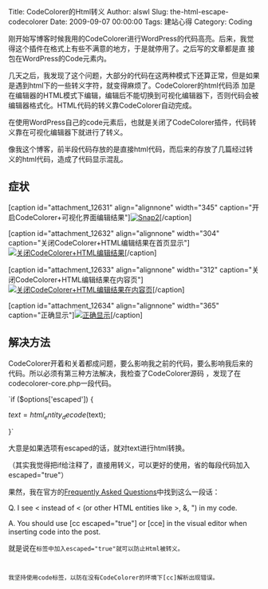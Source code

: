 Title: CodeColorer的Html转义
Author: alswl
Slug: the-html-escape-codecolorer
Date: 2009-09-07 00:00:00
Tags: 建站心得
Category: Coding

刚开始写博客时候我用的CodeColorer进行WordPress的代码高亮。后来，我觉得这个插件在格式上有些不满意的地方，于是就停用了。之后写的文章都是直
接包在WordPress的Code元素内。

几天之后，我发现了这个问题，大部分的代码在这两种模式下还算正常，但是如果是遇到html下的一些转义字符，就变得麻烦了。CodeColorer的html代码添
加是在编辑器的HTML模式下编辑，编辑后不能切换到可视化编辑器下，否则代码会被编辑器格式化。HTML代码的转义靠CodeColorer自动完成。

在使用WordPress自己的code元素后，也就是关闭了CodeColorer插件，代码转义靠在可视化编辑器下就进行了转义。

像我这个博客，前半段代码存放的是直接html代码，而后来的存放了几篇经过转义的html代码，造成了代码显示混乱。

## 症状

[caption id="attachment_12631" align="alignnone" width="345" caption="开启CodeColorer+可视化界面编辑结果"][![Snap2](https://ohsolnxaa.qnssl.com/2009/09/Snap2.jpg)](https://ohsolnxaa.qnssl.com/2009/09/Snap2.jpg)[/caption]

[caption id="attachment_12632" align="alignnone" width="304" caption="关闭CodeColorer+HTML编辑结果在首页显示"][![关闭CodeColorer+HTML编辑结果](https://ohsolnxaa.qnssl.com/2009/09/Snap3.jpg)](https://ohsolnxaa.qnssl.com/2009/09/Snap3.jpg)[/caption]

[caption id="attachment_12633" align="alignnone" width="312" caption="关闭CodeColorer+HTML编辑结果在内容页"][![关闭CodeColorer+HTML编辑结果在内容页](https://ohsolnxaa.qnssl.com/2009/09/Snap4.jpg)](https://ohsolnxaa.qnssl.com/2009/09/Snap4.jpg)[/caption]

[caption id="attachment_12634" align="alignnone" width="365" caption="正确显示"][![正确显示](https://ohsolnxaa.qnssl.com/2009/09/Snap5.jpg)](https://ohsolnxaa.qnssl.com/2009/09/Snap5.jpg)[/caption]

## 解决方法

CodeColorer开着和关着都成问题，要么影响我之前的代码，要么影响我后来的代码。所以必须有第三种方法解决，我检查了CodeColorer源码
，发现了在codecolorer-core.php一段代码。

`if ($options['escaped']) {

$text = html_entity_decode($text);

}`

大意是如果选项有escaped的话，就对text进行html转换。

（其实我觉得把if给注释了，直接用转义，可以更好的使用，省的每段代码加入escaped="true"）

果然，我在官方的[Frequently Asked Questions](http://kpumuk.info/projects/wordpress-plugins/codecolorer/#faq)中找到这么一段话：

Q. I see &lt; instead of < (or other HTML entities like >, &, ") in my code.

A. You should use [cc escaped="true"] or [cce] in the visual editor when
inserting code into the post.

就是说在<code>标签中加入escaped="true"就可以防止Html被转义。

我坚持使用code标签，以防在没有CodeColorer的环境下[cc]解析出现错误。

